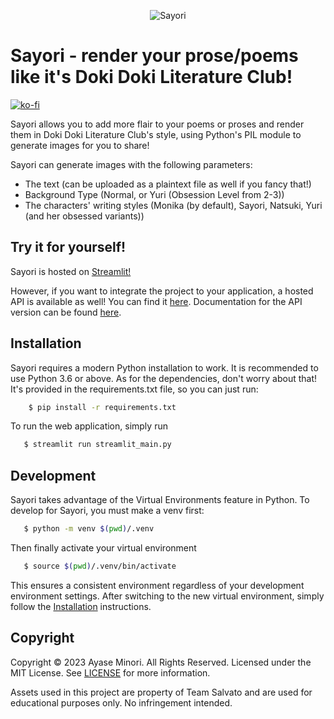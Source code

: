 <p align="center">
   <img alt="Sayori" src="./sayori.png">
</p>

# Sayori - render your prose/poems like it's Doki Doki Literature Club!
[![ko-fi](https://ko-fi.com/img/githubbutton_sm.svg)](https://ko-fi.com/Y8Y6Y0W4)

Sayori allows you to add more flair to your poems or proses and render them in Doki Doki Literature Club's style, using Python's PIL module to generate images for you to share!

Sayori can generate images with the following parameters:

- The text (can be uploaded as a plaintext file as well if you fancy that!)
- Background Type (Normal, or Yuri (Obsession Level from 2-3))
- The characters' writing styles (Monika (by default), Sayori, Natsuki, Yuri (and her obsessed variants))

## Try it for yourself!
Sayori is hosted on [Streamlit!](https://sayori.streamlit.app/)

However, if you want to integrate the project to your application, a hosted API is available as well! You can find it [here](https://sayori.fly.dev). Documentation for the API version can be found [here](./WEBSERVER_API.md).

## Installation

Sayori requires a modern Python installation to work. It is recommended to use Python 3.6 or above. As for the dependencies, don't worry about that! It's provided in the requirements.txt file, so you can just run:

```bash
    $ pip install -r requirements.txt
```

To run the web application, simply run

```bash
   $ streamlit run streamlit_main.py
```

## Development

Sayori takes advantage of the Virtual Environments feature in Python. To develop for Sayori, you must make a venv first:

```bash
   $ python -m venv $(pwd)/.venv
```
Then finally activate your virtual environment

```bash
   $ source $(pwd)/.venv/bin/activate
```

This ensures a consistent environment regardless of your development environment settings. After switching to the new
virtual environment, simply follow the [Installation](#installation) instructions.

## Copyright

Copyright &copy; 2023 Ayase Minori. All Rights Reserved. Licensed under the MIT License. See [LICENSE](./LICENSE) for more information.

Assets used in this project are property of Team Salvato and are used for educational purposes only. No infringement intended.
